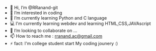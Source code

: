 - 👋 Hi, I’m @RRanand-git
- 👀 I’m interested in coding
- 🌱 I’m currently learning Python and C language
- 💻 I'm currently learning webdev and learning HTML,CSS,JAVAscript
- 💞️ I’m looking to collaborate on ...
- 📫 How to reach me : rranand.ac@gmail.com
- ⚡  fact: I'm college student start My coding jounery :) 

<!---
RRanand-git/RRanand-git is a ✨ special ✨ repository because its `README.md` (this file) appears on your GitHub profile.
You can click the Preview link to take a look at your changes.
--->

